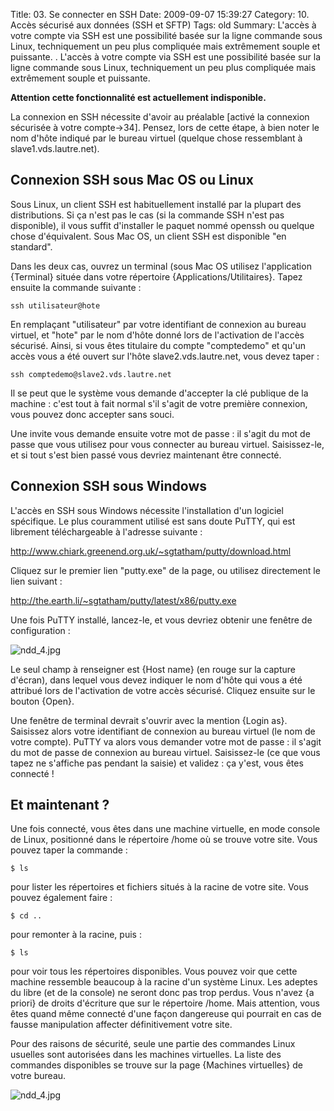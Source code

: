 Title: 03. Se connecter en SSH 
Date: 2009-09-07 15:39:27
Category: 10. Accès sécurisé aux données (SSH et SFTP)
Tags: old
Summary: L'accès à votre compte via SSH est une possibilité basée sur la ligne commande sous Linux, techniquement un peu plus compliquée mais extrêmement souple et puissante. . L'accès à votre compte via SSH est une possibilité basée sur la ligne commande sous Linux, techniquement un peu plus compliquée mais extrêmement souple et puissante.

**Attention cette fonctionnalité est actuellement indisponible.**

La connexion en SSH nécessite d'avoir au préalable [activé la connexion sécurisée à votre compte->34]. Pensez, lors de cette étape, à bien noter le nom d'hôte indiqué par le bureau virtuel (quelque chose ressemblant à slave1.vds.lautre.net).


## Connexion SSH sous Mac OS ou Linux

Sous Linux, un client SSH est habituellement installé par la plupart des distributions. Si ça n'est pas le cas (si la commande SSH n'est pas disponible), il vous suffit d'installer le paquet nommé openssh ou quelque chose d'équivalent. Sous Mac OS, un client SSH est disponible "en standard".

Dans les deux cas, ouvrez un terminal (sous Mac OS utilisez l'application {Terminal} située dans votre répertoire {Applications/Utilitaires}. Tapez ensuite la commande suivante :

````
ssh utilisateur@hote
````

En remplaçant "utilisateur" par votre identifiant de connexion au bureau virtuel, et "hote" par le nom d'hôte donné lors de l'activation de l'accès sécurisé. Ainsi, si vous êtes titulaire du compte "comptedemo" et qu'un accès vous a été ouvert sur l'hôte slave2.vds.lautre.net, vous devez taper :

````
ssh comptedemo@slave2.vds.lautre.net
````

Il se peut que le système vous demande d'accepter la clé publique de la machine : c'est tout à fait normal s'il s'agit de votre première connexion, vous pouvez donc accepter sans souci.

Une invite vous demande ensuite votre mot de passe : il s'agit du mot de passe que vous utilisez pour vous connecter au bureau virtuel. Saisissez-le, et si tout s'est bien passé vous devriez maintenant être connecté.

## Connexion SSH sous Windows

L'accès en SSH sous Windows nécessite l'installation d'un logiciel spécifique. Le plus couramment utilisé est sans doute PuTTY, qui est librement téléchargeable à l'adresse suivante :

http://www.chiark.greenend.org.uk/~sgtatham/putty/download.html

Cliquez sur le premier lien "putty.exe" de la page, ou utilisez directement le lien suivant :

http://the.earth.li/~sgtatham/putty/latest/x86/putty.exe

Une fois PuTTY installé, lancez-le, et vous devriez obtenir une fenêtre de configuration :

<img src="/img/ndd_4.jpg" title="to complete" alt="ndd_4.jpg" />

Le seul champ à renseigner est {Host name} (en rouge sur la capture d'écran), dans lequel vous devez indiquer le nom d'hôte qui vous a été attribué lors de l'activation de votre accès sécurisé. Cliquez ensuite sur le bouton {Open}.

Une fenêtre de terminal devrait s'ouvrir avec la mention {Login as}. Saisissez alors votre identifiant de connexion au bureau virtuel (le nom de votre compte). PuTTY va alors vous demander votre mot de passe : il s'agit du mot de passe de connexion au bureau virtuel. Saisissez-le (ce que vous tapez ne s'affiche pas pendant la saisie) et validez : ça y'est, vous êtes connecté !

## Et maintenant ?

Une fois connecté, vous êtes dans une machine virtuelle, en mode console de Linux, positionné dans le répertoire /home où se trouve votre site. Vous pouvez taper la commande :

````
$ ls
````

pour lister les répertoires et fichiers situés à la racine de votre site. Vous pouvez également faire :

````
$ cd ..
````

pour remonter à la racine, puis :

````
$ ls
````

pour voir tous les répertoires disponibles. Vous pouvez voir que cette machine ressemble beaucoup à la racine d'un système Linux. Les adeptes du libre (et de la console) ne seront donc pas trop perdus. Vous n'avez {a priori} de droits d'écriture que sur le répertoire /home. Mais attention, vous êtes quand même connecté d'une façon dangereuse qui pourrait en cas de fausse manipulation affecter définitivement votre site. 

Pour des raisons de sécurité, seule une partie des commandes Linux usuelles sont autorisées dans les machines virtuelles. La liste des commandes disponibles se trouve sur la page {Machines virtuelles} de votre bureau.

<img src="/img/ndd_4.jpg" title="to complete" alt="ndd_4.jpg" />


